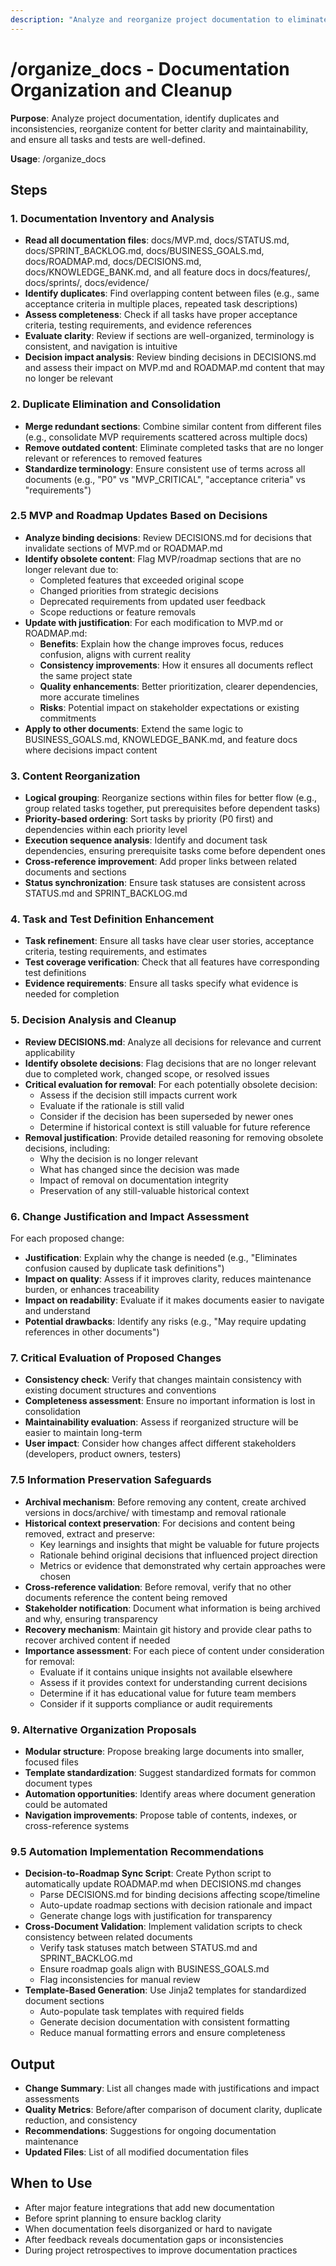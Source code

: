 ```yaml
---
description: "Analyze and reorganize project documentation to eliminate duplicates, improve clarity, and ensure consistency across all artifacts."
---
```


# /organize_docs - Documentation Organization and Cleanup

**Purpose**: Analyze project documentation, identify duplicates and inconsistencies, reorganize content for better clarity and maintainability, and ensure all tasks and tests are well-defined.

**Usage**: /organize_docs

## Steps

### 1. Documentation Inventory and Analysis
- **Read all documentation files**: docs/MVP.md, docs/STATUS.md, docs/SPRINT_BACKLOG.md, docs/BUSINESS_GOALS.md, docs/ROADMAP.md, docs/DECISIONS.md, docs/KNOWLEDGE_BANK.md, and all feature docs in docs/features/, docs/sprints/, docs/evidence/
- **Identify duplicates**: Find overlapping content between files (e.g., same acceptance criteria in multiple places, repeated task descriptions)
- **Assess completeness**: Check if all tasks have proper acceptance criteria, testing requirements, and evidence references
- **Evaluate clarity**: Review if sections are well-organized, terminology is consistent, and navigation is intuitive
- **Decision impact analysis**: Review binding decisions in DECISIONS.md and assess their impact on MVP.md and ROADMAP.md content that may no longer be relevant

### 2. Duplicate Elimination and Consolidation
- **Merge redundant sections**: Combine similar content from different files (e.g., consolidate MVP requirements scattered across multiple docs)
- **Remove outdated content**: Eliminate completed tasks that are no longer relevant or references to removed features
- **Standardize terminology**: Ensure consistent use of terms across all documents (e.g., "P0" vs "MVP_CRITICAL", "acceptance criteria" vs "requirements")

### 2.5 MVP and Roadmap Updates Based on Decisions
- **Analyze binding decisions**: Review DECISIONS.md for decisions that invalidate sections of MVP.md or ROADMAP.md
- **Identify obsolete content**: Flag MVP/roadmap sections that are no longer relevant due to:
  - Completed features that exceeded original scope
  - Changed priorities from strategic decisions
  - Deprecated requirements from updated user feedback
  - Scope reductions or feature removals
- **Update with justification**: For each modification to MVP.md or ROADMAP.md:
  - **Benefits**: Explain how the change improves focus, reduces confusion, aligns with current reality
  - **Consistency improvements**: How it ensures all documents reflect the same project state
  - **Quality enhancements**: Better prioritization, clearer dependencies, more accurate timelines
  - **Risks**: Potential impact on stakeholder expectations or existing commitments
- **Apply to other documents**: Extend the same logic to BUSINESS_GOALS.md, KNOWLEDGE_BANK.md, and feature docs where decisions impact content

### 3. Content Reorganization
- **Logical grouping**: Reorganize sections within files for better flow (e.g., group related tasks together, put prerequisites before dependent tasks)
- **Priority-based ordering**: Sort tasks by priority (P0 first) and dependencies within each priority level
- **Execution sequence analysis**: Identify and document task dependencies, ensuring prerequisite tasks come before dependent ones
- **Cross-reference improvement**: Add proper links between related documents and sections
- **Status synchronization**: Ensure task statuses are consistent across STATUS.md and SPRINT_BACKLOG.md

### 4. Task and Test Definition Enhancement
- **Task refinement**: Ensure all tasks have clear user stories, acceptance criteria, testing requirements, and estimates
- **Test coverage verification**: Check that all features have corresponding test definitions
- **Evidence requirements**: Ensure all tasks specify what evidence is needed for completion

### 5. Decision Analysis and Cleanup
- **Review DECISIONS.md**: Analyze all decisions for relevance and current applicability
- **Identify obsolete decisions**: Flag decisions that are no longer relevant due to completed work, changed scope, or resolved issues
- **Critical evaluation for removal**: For each potentially obsolete decision:
  - Assess if the decision still impacts current work
  - Evaluate if the rationale is still valid
  - Consider if the decision has been superseded by newer ones
  - Determine if historical context is still valuable for future reference
- **Removal justification**: Provide detailed reasoning for removing obsolete decisions, including:
  - Why the decision is no longer relevant
  - What has changed since the decision was made
  - Impact of removal on documentation integrity
  - Preservation of any still-valuable historical context

### 6. Change Justification and Impact Assessment
For each proposed change:
- **Justification**: Explain why the change is needed (e.g., "Eliminates confusion caused by duplicate task definitions")
- **Impact on quality**: Assess if it improves clarity, reduces maintenance burden, or enhances traceability
- **Impact on readability**: Evaluate if it makes documents easier to navigate and understand
- **Potential drawbacks**: Identify any risks (e.g., "May require updating references in other documents")

### 7. Critical Evaluation of Proposed Changes
- **Consistency check**: Verify that changes maintain consistency with existing document structures and conventions
- **Completeness assessment**: Ensure no important information is lost in consolidation
- **Maintainability evaluation**: Assess if reorganized structure will be easier to maintain long-term
- **User impact**: Consider how changes affect different stakeholders (developers, product owners, testers)

### 7.5 Information Preservation Safeguards
- **Archival mechanism**: Before removing any content, create archived versions in docs/archive/ with timestamp and removal rationale
- **Historical context preservation**: For decisions and content being removed, extract and preserve:
  - Key learnings and insights that might be valuable for future projects
  - Rationale behind original decisions that influenced project direction
  - Metrics or evidence that demonstrated why certain approaches were chosen
- **Cross-reference validation**: Before removal, verify that no other documents reference the content being removed
- **Stakeholder notification**: Document what information is being archived and why, ensuring transparency
- **Recovery mechanism**: Maintain git history and provide clear paths to recover archived content if needed
- **Importance assessment**: For each piece of content under consideration for removal:
  - Evaluate if it contains unique insights not available elsewhere
  - Assess if it provides context for understanding current decisions
  - Determine if it has educational value for future team members
  - Consider if it supports compliance or audit requirements

### 9. Alternative Organization Proposals
- **Modular structure**: Propose breaking large documents into smaller, focused files
- **Template standardization**: Suggest standardized formats for common document types
- **Automation opportunities**: Identify areas where document generation could be automated
- **Navigation improvements**: Propose table of contents, indexes, or cross-reference systems

### 9.5 Automation Implementation Recommendations
- **Decision-to-Roadmap Sync Script**: Create Python script to automatically update ROADMAP.md when DECISIONS.md changes
  - Parse DECISIONS.md for binding decisions affecting scope/timeline
  - Auto-update roadmap sections with decision rationale and impact
  - Generate change logs with justification for transparency
- **Cross-Document Validation**: Implement validation scripts to check consistency between related documents
  - Verify task statuses match between STATUS.md and SPRINT_BACKLOG.md
  - Ensure roadmap goals align with BUSINESS_GOALS.md
  - Flag inconsistencies for manual review
- **Template-Based Generation**: Use Jinja2 templates for standardized document sections
  - Auto-populate task templates with required fields
  - Generate decision documentation with consistent formatting
  - Reduce manual formatting errors and ensure completeness

## Output
- **Change Summary**: List all changes made with justifications and impact assessments
- **Quality Metrics**: Before/after comparison of document clarity, duplicate reduction, and consistency
- **Recommendations**: Suggestions for ongoing documentation maintenance
- **Updated Files**: List of all modified documentation files

## When to Use
- After major feature integrations that add new documentation
- Before sprint planning to ensure backlog clarity
- When documentation feels disorganized or hard to navigate
- After feedback reveals documentation gaps or inconsistencies
- During project retrospectives to improve documentation practices